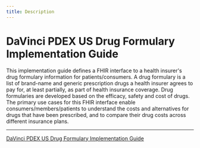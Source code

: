 ```yaml
---
title: Description
---
```


# DaVinci PDEX US Drug Formulary Implementation Guide

This implementation guide defines a FHIR interface to a health insurer's drug formulary information for patients/consumers. A drug formulary is a list of brand-name and generic prescription drugs a health insurer agrees to pay for, at least partially, as part of health insurance coverage. Drug formularies are developed based on the efficacy, safety and cost of drugs. The primary use cases for this FHIR interface enable consumers/members/patients to understand the costs and alternatives for drugs that have been prescribed, and to compare their drug costs across different insurance plans.

____

[DaVinci PDEX US Drug Formulary Implementation Guide](http://hl7.org/fhir/us/davinci-drug-formulary/index.html)